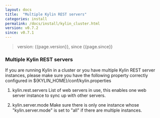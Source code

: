 ```yaml
---
layout: docs
title:  "Multiple Kylin REST servers"
categories: install
permalink: /docs/install/kylin_cluster.html
version: v0.7.2
since: v0.7.1
---
```


>version: {{page.version}}, since {{page.since}}

### Multiple Kylin REST servers

If you are running Kylin in a cluster or you have multiple Kylin REST server instances, please make sure you have the following property correctly configured in ${KYLIN_HOME}/conf/kylin.properties

1. kylin.rest.servers 
	List of web servers in use, this enables one web server instance to sync up with other servers.
  
2. kylin.server.mode
	Make sure there is only one instance whose "kylin.server.mode" is set to "all" if there are multiple instances.